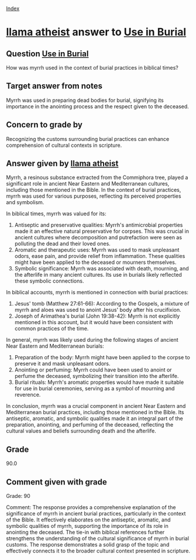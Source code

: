 
[Index](../../index.md)
# [llama atheist](../../answering_models/llama_atheist.md) answer to [Use in Burial](../../questions/Use_in_Burial.md)

## Question [Use in Burial](../../questions/Use_in_Burial.md)
How was myrrh used in the context of burial practices in biblical times?

## Target answer from notes
Myrrh was used in preparing dead bodies for burial, signifying its importance in the anointing process and the respect given to the deceased.

## Concern to grade by
Recognizing the customs surrounding burial practices can enhance comprehension of cultural contexts in scripture.

## Answer given by [llama atheist](../../answering_models/llama_atheist.md)
Myrrh, a resinous substance extracted from the Commiphora tree, played a significant role in ancient Near Eastern and Mediterranean cultures, including those mentioned in the Bible. In the context of burial practices, myrrh was used for various purposes, reflecting its perceived properties and symbolism.

In biblical times, myrrh was valued for its:

1. Antiseptic and preservative qualities: Myrrh's antimicrobial properties made it an effective natural preservative for corpses. This was crucial in ancient cultures where decomposition and putrefaction were seen as polluting the dead and their loved ones.
2. Aromatic and therapeutic uses: Myrrh was used to mask unpleasant odors, ease pain, and provide relief from inflammation. These qualities might have been applied to the deceased or mourners themselves.
3. Symbolic significance: Myrrh was associated with death, mourning, and the afterlife in many ancient cultures. Its use in burials likely reflected these symbolic connections.

In biblical accounts, myrrh is mentioned in connection with burial practices:

1. Jesus' tomb (Matthew 27:61-66): According to the Gospels, a mixture of myrrh and aloes was used to anoint Jesus' body after his crucifixion.
2. Joseph of Arimathea's burial (John 19:38-42): Myrrh is not explicitly mentioned in this account, but it would have been consistent with common practices of the time.

In general, myrrh was likely used during the following stages of ancient Near Eastern and Mediterranean burials:

1. Preparation of the body: Myrrh might have been applied to the corpse to preserve it and mask unpleasant odors.
2. Anointing or perfuming: Myrrh could have been used to anoint or perfume the deceased, symbolizing their transition into the afterlife.
3. Burial rituals: Myrrh's aromatic properties would have made it suitable for use in burial ceremonies, serving as a symbol of mourning and reverence.

In conclusion, myrrh was a crucial component in ancient Near Eastern and Mediterranean burial practices, including those mentioned in the Bible. Its antiseptic, aromatic, and symbolic qualities made it an integral part of the preparation, anointing, and perfuming of the deceased, reflecting the cultural values and beliefs surrounding death and the afterlife.

## Grade
90.0

## Comment given with grade
Grade: 90

Comment: The response provides a comprehensive explanation of the significance of myrrh in ancient burial practices, particularly in the context of the Bible. It effectively elaborates on the antiseptic, aromatic, and symbolic qualities of myrrh, supporting the importance of its role in anointing the deceased. The tie-in with biblical references further strengthens the understanding of the cultural significance of myrrh in burial customs. The response demonstrates a solid grasp of the topic and effectively connects it to the broader cultural context presented in scripture.
